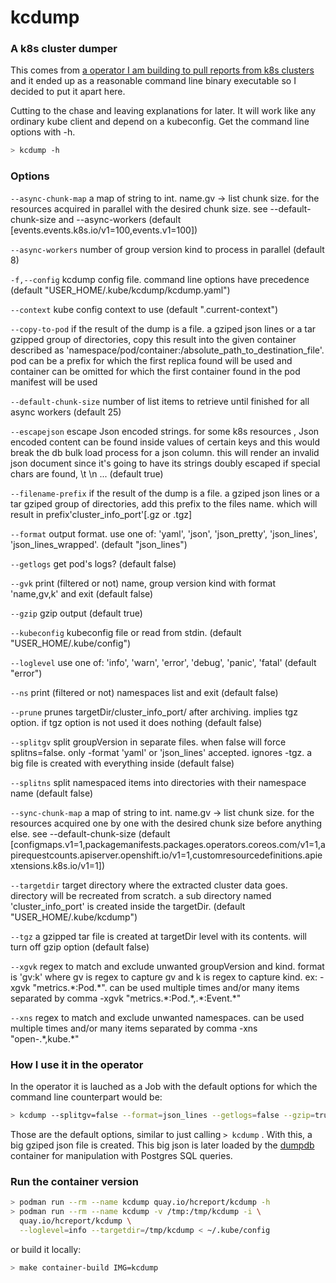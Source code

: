 # kcdump
### A k8s cluster dumper

This comes from [a operator I am building to pull reports from k8s clusters](https://github.com/mauricioscastro/hcreport/tree/dev) and it ended up as a reasonable command line binary executable so I decided to put it apart here. 

Cutting to the chase and leaving explanations for later. It will work like any ordinary kube client and depend on a kubeconfig. Get the command line options with -h.

```bash
> kcdump -h
```

### Options
`--async-chunk-map` a map of string to int. name.gv -> list chunk size. for the resources acquired in parallel with the desired chunk size. see --default-chunk-size and --async-workers (default [events.events.k8s.io/v1=100,events.v1=100])

`--async-workers` number of group version kind to process in parallel (default 8)

`-f,--config` kcdump config file. command line options have precedence (default "USER_HOME/.kube/kcdump/kcdump.yaml")

`--context` kube config context to use (default ".current-context")

`--copy-to-pod` if the result of the dump is a file. a gziped json lines or a tar gzipped group of directories, copy this result into the given container described as 'namespace/pod/container:/absolute_path_to_destination_file'. pod can be a prefix for which the first replica found will be used and container can be omitted for which the first container found in the pod manifest will be used

`--default-chunk-size` number of list items to retrieve until finished for all async workers (default 25)

`--escapejson` escape Json encoded strings. for some k8s resources , Json encoded content can be found inside values of certain keys and this would break the db bulk load process for a json column. this will render an invalid json document since it's going to have its strings doubly escaped if special chars are found, \t \n ... (default true)

`--filename-prefix` if the result of the dump is a file. a gziped json lines or a tar gziped group of directories, add this prefix to the files name. which will result in prefix'cluster_info_port'[.gz or .tgz]

`--format` output format. use one of: 'yaml', 'json', 'json_pretty', 'json_lines', 'json_lines_wrapped'. (default "json_lines")

`--getlogs` get pod's logs? (default false)

`--gvk` print (filtered or not) name, group version kind with format 'name,gv,k' and exit (default false)

`--gzip` gzip output (default true)

`--kubeconfig` kubeconfig file or read from stdin. (default "USER_HOME/.kube/config")

`--loglevel` use one of: 'info', 'warn', 'error', 'debug', 'panic', 'fatal' (default "error")

`--ns` print (filtered or not) namespaces list and exit (default false)

`--prune` prunes targetDir/cluster_info_port/ after archiving. implies tgz option. if tgz option is not used it does nothing (default false)

`--splitgv` split groupVersion in separate files. when false will force splitns=false. only -format 'yaml' or 'json_lines' accepted. ignores -tgz. a big file is created with everything inside (default false)

`--splitns` split namespaced items into directories with their namespace name (default false)

`--sync-chunk-map` a map of string to int. name.gv -> list chunk size. for the resources acquired one by one with the desired chunk size before anything else. see --default-chunk-size (default [configmaps.v1=1,packagemanifests.packages.operators.coreos.com/v1=1,apirequestcounts.apiserver.openshift.io/v1=1,customresourcedefinitions.apiextensions.k8s.io/v1=1])

`--targetdir` target directory where the extracted cluster data goes. directory will be recreated from scratch. a sub directory named 'cluster_info_port' is created inside the targetDir. (default "USER_HOME/.kube/kcdump")

`--tgz` a gzipped tar file is created at targetDir level with its contents. will turn off gzip option (default false)

`--xgvk` regex to match and exclude unwanted groupVersion and kind. format is 'gv:k' where gv is regex to capture gv and k is regex to capture kind. ex: -xgvk "metrics.\*:Pod.\*". can be used multiple times and/or many items separated by comma -xgvk "metrics.\*:Pod.\*,.\*:Event.\*"

`--xns` regex to match and exclude unwanted namespaces. can be used multiple times and/or many items separated by comma -xns "open-.\*,kube.\*"

### How I use it in the operator
In the operator it is lauched as a Job with the default options for which the command line counterpart would be:
```bash
> kcdump --splitgv=false --format=json_lines --getlogs=false --gzip=true --escapeJson=true
```
Those are the default options, similar to just calling `> kcdump` . With this, a big gziped json file is created. This big json is later loaded by the [dumpdb](./dumpdb/) container for manipulation with Postgres SQL queries.

### Run the container version
```bash
> podman run --rm --name kcdump quay.io/hcreport/kcdump -h
> podman run --rm --name kcdump -v /tmp:/tmp/kcdump -i \
  quay.io/hcreport/kcdump \
  --loglevel=info --targetdir=/tmp/kcdump < ~/.kube/config
```
or build it locally:
```bash
> make container-build IMG=kcdump
```
